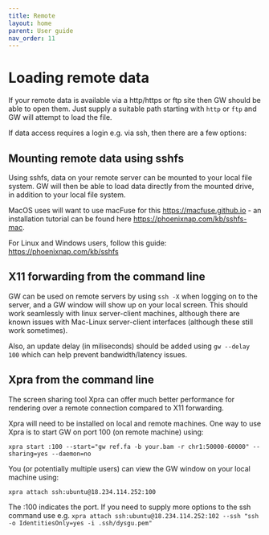 ```yaml
---
title: Remote
layout: home
parent: User guide
nav_order: 11
---
```


# Loading remote data

If your remote data is available via a http/https or ftp site then GW should be able to open them.
Just supply a suitable path starting with `http` or `ftp` and GW will attempt to load the file. 

If data access requires a login e.g. via ssh, then there are a few options:

## Mounting remote data using sshfs

Using sshfs, data on your remote server can be mounted to 
your local file system. GW will then be able to load data directly from the mounted drive, in addition to 
your local file system. 

MacOS uses will want to use macFuse for this https://macfuse.github.io - 
an installation tutorial can be found here https://phoenixnap.com/kb/sshfs-mac. 

For Linux and Windows
users, follow this guide: https://phoenixnap.com/kb/sshfs

## X11 forwarding from the command line

GW can be used on remote servers by using `ssh -X` when logging on to the server, and a 
GW window will show up on your local screen. This should work seamlessly with 
linux server-client machines, although there are known issues with Mac-Linux server-client interfaces (although these
still work sometimes).

Also, an update delay (in miliseconds) should be added using `gw --delay 100` which can help prevent bandwidth/latency issues.


## Xpra from the command line
The screen sharing tool Xpra can offer much better performance for rendering over a remote connection
compared to X11 forwarding.

Xpra will need to be installed on local and remote machines. One way to use Xpra is to start GW on port 100 (on remote machine) using:

```shell
xpra start :100 --start="gw ref.fa -b your.bam -r chr1:50000-60000" --sharing=yes --daemon=no
```

You (or potentially multiple users) can view the GW window on your local machine using:

```shell
xpra attach ssh:ubuntu@18.234.114.252:100
```

The :100 indicates the port. If you need to supply more options to the ssh command use e.g. 
`xpra attach ssh:ubuntu@18.234.114.252:102 --ssh "ssh -o IdentitiesOnly=yes -i .ssh/dysgu.pem"`
